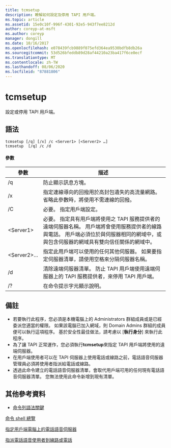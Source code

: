 ```yaml
---
title: tcmsetup
description: 瞭解如何設定及停用 TAPI 用戶端。
ms.topic: article
ms.assetid: 15e0c10f-996f-4301-92e5-943f7ee8212d
author: coreyp-at-msft
ms.author: coreyp
manager: dongill
ms.date: 10/16/2017
ms.openlocfilehash: e078439fcb9889f075efd364ea9530bdfb8db26a
ms.sourcegitcommit: 53d526bfeddb89d28af44210a23ba417f6ce0ecf
ms.translationtype: MT
ms.contentlocale: zh-TW
ms.lasthandoff: 08/06/2020
ms.locfileid: "87881806"
---
```

# <a name="tcmsetup"></a>tcmsetup



設定或停用 TAPI 用戶端。

## <a name="syntax"></a>語法

```
tcmsetup [/q] [/x] /c <Server1> [<Server2> …]
tcmsetup  [/q] /c /d
```

#### <a name="parameters"></a>參數

|參數|描述|
|---------|-----------|
|/q|防止顯示訊息方塊。|
|/x|指定連線導向的回撥用於高封包遺失的高流量網路。 省略此參數時，將使用不需連線的回撥。|
|/C|必要。 指定用戶端設定。|
|\<Server1>|必要。 指定具有用戶端將使用之 TAPI 服務提供者的遠端伺服器名稱。 用戶端將會使用服務提供者的線路與電話。 用戶端必須位於與伺服器相同的網域中，或與包含伺服器的網域具有雙向信任關係的網域中。|
|\<Server2>…|指定此用戶端可以使用的任何其他伺服器。 如果要指定伺服器清單，請使用空格來分隔伺服器名稱。|
|/d|清除遠端伺服器清單。 防止 TAPI 用戶端使用遠端伺服器上的 TAPI 服務提供者，來停用 TAPI 用戶端。|
|/?|在命令提示字元顯示說明。|

## <a name="remarks"></a>備註

-   若要執行此程序，您必須是本機電腦上的 Administrators 群組成員或是已經委派您適當的權限。 如果該電腦已加入網域，則 Domain Admins 群組的成員便可以執行這項程序。 基於安全性最佳做法，請考慮以 [**執行身分**] 來執行此程序。
-   為了讓 TAPI 正常運作，您必須執行**tcmsetup**來指定 TAPI 用戶端將使用的遠端伺服器。
-   在用戶端使用者可以在 TAPI 伺服器上使用電話或線路之前，電話語音伺服器管理員必須將使用者指派給電話或線路。
-   透過此命令建立的電話語音伺服器清單，會取代用戶端可用的任何現有電話語音伺服器清單。 您無法使用此命令新增到現有清單。

## <a name="additional-references"></a>其他參考資料

- [命令列語法關鍵](command-line-syntax-key.md)

[命令 shell 總覽](/previous-versions/windows/it-pro/windows-server-2003/cc737438(v=ws.10))

[指定用戶端電腦上的電話語音伺服器](/previous-versions/windows/it-pro/windows-server-2003/cc759226(v=ws.10))

[指派電話語音使用者到線路或電話](/previous-versions/windows/it-pro/windows-server-2003/cc736875(v=ws.10))
